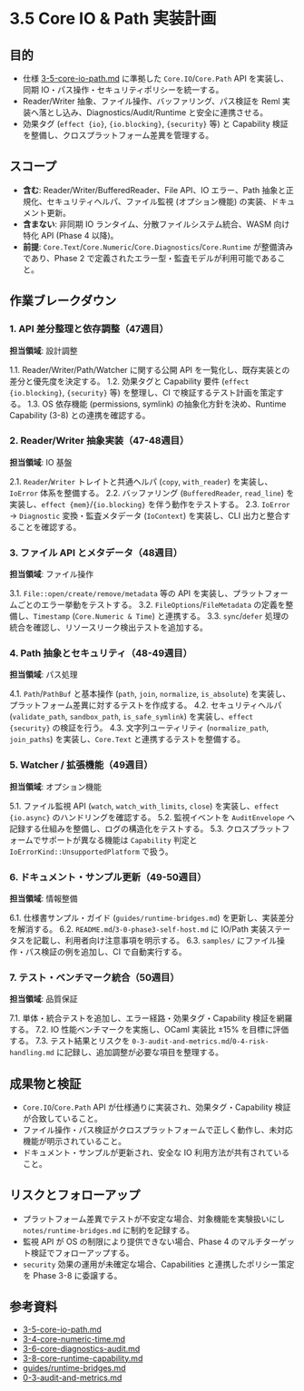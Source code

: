 # 3.5 Core IO & Path 実装計画

## 目的
- 仕様 [3-5-core-io-path.md](../../3-5-core-io-path.md) に準拠した `Core.IO`/`Core.Path` API を実装し、同期 IO・パス操作・セキュリティポリシーを統一する。
- Reader/Writer 抽象、ファイル操作、バッファリング、パス検証を Reml 実装へ落とし込み、Diagnostics/Audit/Runtime と安全に連携させる。
- 効果タグ (`effect {io}`, `{io.blocking}`, `{security}` 等) と Capability 検証を整備し、クロスプラットフォーム差異を管理する。

## スコープ
- **含む**: Reader/Writer/BufferedReader、File API、IO エラー、Path 抽象と正規化、セキュリティヘルパ、ファイル監視 (オプション機能) の実装、ドキュメント更新。
- **含まない**: 非同期 IO ランタイム、分散ファイルシステム統合、WASM 向け特化 API (Phase 4 以降)。
- **前提**: `Core.Text`/`Core.Numeric`/`Core.Diagnostics`/`Core.Runtime` が整備済みであり、Phase 2 で定義されたエラー型・監査モデルが利用可能であること。

## 作業ブレークダウン

### 1. API 差分整理と依存調整（47週目）
**担当領域**: 設計調整

1.1. Reader/Writer/Path/Watcher に関する公開 API を一覧化し、既存実装との差分と優先度を決定する。
1.2. 効果タグと Capability 要件 (`effect {io.blocking}`, `{security}` 等) を整理し、CI で検証するテスト計画を策定する。
1.3. OS 依存機能 (permissions, symlink) の抽象化方針を決め、Runtime Capability (3-8) との連携を確認する。

### 2. Reader/Writer 抽象実装（47-48週目）
**担当領域**: IO 基盤

2.1. `Reader`/`Writer` トレイトと共通ヘルパ (`copy`, `with_reader`) を実装し、`IoError` 体系を整備する。
2.2. バッファリング (`BufferedReader`, `read_line`) を実装し、`effect {mem}`/`{io.blocking}` を伴う動作をテストする。
2.3. `IoError` → `Diagnostic` 変換・監査メタデータ (`IoContext`) を実装し、CLI 出力と整合することを確認する。

### 3. ファイル API とメタデータ（48週目）
**担当領域**: ファイル操作

3.1. `File::open/create/remove/metadata` 等の API を実装し、プラットフォームごとのエラー挙動をテストする。
3.2. `FileOptions`/`FileMetadata` の定義を整備し、`Timestamp` (`Core.Numeric & Time`) と連携する。
3.3. `sync`/`defer` 処理の統合を確認し、リソースリーク検出テストを追加する。

### 4. Path 抽象とセキュリティ（48-49週目）
**担当領域**: パス処理

4.1. `Path`/`PathBuf` と基本操作 (`path`, `join`, `normalize`, `is_absolute`) を実装し、プラットフォーム差異に対するテストを作成する。
4.2. セキュリティヘルパ (`validate_path`, `sandbox_path`, `is_safe_symlink`) を実装し、`effect {security}` の検証を行う。
4.3. 文字列ユーティリティ (`normalize_path`, `join_paths`) を実装し、`Core.Text` と連携するテストを整備する。

### 5. Watcher / 拡張機能（49週目）
**担当領域**: オプション機能

5.1. ファイル監視 API (`watch`, `watch_with_limits`, `close`) を実装し、`effect {io.async}` のハンドリングを確認する。
5.2. 監視イベントを `AuditEnvelope` へ記録する仕組みを整備し、ログの構造化をテストする。
5.3. クロスプラットフォームでサポートが異なる機能は `Capability` 判定と `IoErrorKind::UnsupportedPlatform` で扱う。

### 6. ドキュメント・サンプル更新（49-50週目）
**担当領域**: 情報整備

6.1. 仕様書サンプル・ガイド (`guides/runtime-bridges.md`) を更新し、実装差分を解消する。
6.2. `README.md`/`3-0-phase3-self-host.md` に IO/Path 実装ステータスを記載し、利用者向け注意事項を明示する。
6.3. `samples/` にファイル操作・パス検証の例を追加し、CI で自動実行する。

### 7. テスト・ベンチマーク統合（50週目）
**担当領域**: 品質保証

7.1. 単体・統合テストを追加し、エラー経路・効果タグ・Capability 検証を網羅する。
7.2. IO 性能ベンチマークを実施し、OCaml 実装比 ±15% を目標に評価する。
7.3. テスト結果とリスクを `0-3-audit-and-metrics.md`/`0-4-risk-handling.md` に記録し、追加調整が必要な項目を整理する。

## 成果物と検証
- `Core.IO`/`Core.Path` API が仕様通りに実装され、効果タグ・Capability 検証が合致していること。
- ファイル操作・パス検証がクロスプラットフォームで正しく動作し、未対応機能が明示されていること。
- ドキュメント・サンプルが更新され、安全な IO 利用方法が共有されていること。

## リスクとフォローアップ
- プラットフォーム差異でテストが不安定な場合、対象機能を実験扱いにし `notes/runtime-bridges.md` に制約を記録する。
- 監視 API が OS の制限により提供できない場合、Phase 4 のマルチターゲット検証でフォローアップする。
- `security` 効果の運用が未確定な場合、Capabilities と連携したポリシー策定を Phase 3-8 に委譲する。

## 参考資料
- [3-5-core-io-path.md](../../3-5-core-io-path.md)
- [3-4-core-numeric-time.md](../../3-4-core-numeric-time.md)
- [3-6-core-diagnostics-audit.md](../../3-6-core-diagnostics-audit.md)
- [3-8-core-runtime-capability.md](../../3-8-core-runtime-capability.md)
- [guides/runtime-bridges.md](../../guides/runtime-bridges.md)
- [0-3-audit-and-metrics.md](0-3-audit-and-metrics.md)
